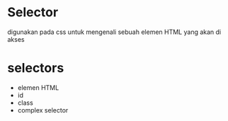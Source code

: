 # Selector
  digunakan pada css untuk mengenali sebuah elemen HTML yang akan di akses	

# selectors

- elemen HTML
- id
- class
- complex selector
